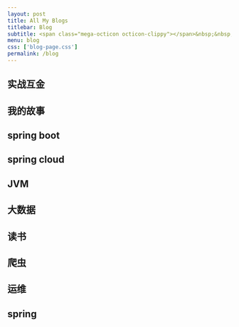```yaml
---
layout: post
title: All My Blogs
titlebar: Blog
subtitle: <span class="mega-octicon octicon-clippy"></span>&nbsp;&nbsp; Take notes about everything new
menu: blog
css: ['blog-page.css']
permalink: /blog
---
```



## 实战互金

<!-- - [百亿互金平台技术栈大起底](../arch/2017/06/30/technology-stack.html)
- [从零到百亿互联网金融架构发展史](../%E6%9E%B6%E6%9E%84/2017/01/10/%E4%BB%8E%E9%9B%B6%E5%88%B0%E7%99%BE%E4%BA%BF%E4%BA%92%E8%81%94%E7%BD%91%E9%87%91%E8%9E%8D%E6%9E%B6%E6%9E%84%E5%8F%91%E5%B1%95%E5%8F%B2.html)
- [一次生产事故的优化经历](../%E4%BC%98%E5%8C%96/2017/02/06/%E4%B8%80%E6%AC%A1%E7%94%9F%E4%BA%A7%E4%BA%8B%E6%95%85%E7%9A%84%E4%BC%98%E5%8C%96%E7%BB%8F%E5%8E%86.html)  
- [一次dns缓存引发的惨案](../%E4%BC%98%E5%8C%96/2017/02/09/%E4%B8%80%E6%AC%A1dns%E7%BC%93%E5%AD%98%E5%BC%95%E5%8F%91%E7%9A%84%E6%83%A8%E6%A1%88.html)  
- [一个脚本引发的血案](../%E4%BC%98%E5%8C%96/2017/02/12/%E4%B8%80%E4%B8%AA%E8%84%9A%E6%9C%AC%E5%BC%95%E5%8F%91%E7%9A%84%E8%A1%80%E6%A1%88.html)  
- [互联网金融大战黑客](../%E4%BC%98%E5%8C%96/2017/02/15/%E4%BA%92%E8%81%94%E7%BD%91%E9%87%91%E8%9E%8D%E5%A4%A7%E6%88%98%E9%BB%91%E5%AE%A2.html)  
- [百亿互金平台救火故事](../%E4%BC%98%E5%8C%96/2017/02/16/%E7%99%BE%E4%BA%BF%E4%BA%92%E9%87%91%E5%B9%B3%E5%8F%B0%E6%95%91%E7%81%AB%E6%95%85%E4%BA%8B.html)  
- [如何做一个对账系统](../pay/2017/06/13/reconciliation-system.html)  
- [定时任务发展史(一)](../java/2017/06/28/timer-task-develop-1.html)  
- [定时任务发展史(二)](../java/2017/06/29/timer-task-develop-2.html)   -->

## 我的故事

<!-- - [救人一命是怎样的体验？](../life/2017/06/25/save-a-life.html)  
- [老板和易筋经的故事](../blog/2017/09/17/boss-anxious.html)  
- [高中毕业，我想出去看看](../life/2017/07/03/pingjing-life.html)  
- [思维的局限](../life/2017/05/19/Limitations-of-thinking.html)
- [如何在微信公众号优雅的展示代码](../other/2017/05/15/wechat-markdown.html)
- [给你1000万你可以把生活过的更好吗？](../life/2017/05/05/1000-and-life.html)
- [你看那个人他像一条狗](../career/2017/03/26/programmer-confused.html)
- [那些年，我们租过的房子](../life/2017/04/21/house-rented.html)
- [六年程序生涯](../%E5%85%AD%E5%B9%B4/2016/11/20/%E5%85%AD%E5%B9%B4%E7%A8%8B%E5%BA%8F%E7%94%9F%E6%B6%AF.html)
- [程序员该用哪种姿势来理财](../%E7%94%9F%E6%B4%BB/2016/05/08/%E7%A8%8B%E5%BA%8F%E5%91%98%E8%AF%A5%E7%94%A8%E5%93%AA%E7%A7%8D%E5%A7%BF%E5%8A%BF%E6%9D%A5%E7%90%86%E8%B4%A2.html)
- [2016颠倒梦想,2017静心前行](../%E7%94%9F%E6%B4%BB/2017/01/01/2016%E9%A2%A0%E5%80%92%E6%A2%A6%E6%83%B3,2017%E9%9D%99%E5%BF%83%E5%89%8D%E8%A1%8C.html)
- [发现另外一个世界-网盘关闭背后](../%E7%94%9F%E6%B4%BB/2017/01/18/%E5%8F%91%E7%8E%B0%E5%8F%A6%E5%A4%96%E4%B8%80%E4%B8%AA%E4%B8%96%E7%95%8C.html)
- [我开通了微信公众号](../life/2017/04/26/open-wechat.html)
- [大案](../life/2017/07/06/big-case.html)  
- [谁说国产无好片](../movie/2017/08/06/china-good-movie.html)  
- [童年趣事](../life/2017/07/29/childhood-fun.html)   -->


## spring boot 

<!-- - [Spring Boot 精选达人课程，欢迎关注！](http://gitbook.cn/gitchat/column/59f5daa149cd4330613605ba)  
- [springboot(一)：入门篇](../springboot/2016/01/06/springboot(%E4%B8%80)-%E5%85%A5%E9%97%A8%E7%AF%87.html)
- [springboot(二)：web综合开发](../springboot/2016/02/03/springboot(%E4%BA%8C)-web%E7%BB%BC%E5%90%88%E5%BC%80%E5%8F%91.html)
- [springboot(三)：Spring boot中Redis的使用](../springboot/2016/03/06/springboot(%E4%B8%89)-Spring-Boot%E4%B8%ADRedis%E7%9A%84%E4%BD%BF%E7%94%A8.html)
- [springboot(四)：thymeleaf使用详解](../springboot/2016/05/01/springboot(%E5%9B%9B)-thymeleaf%E4%BD%BF%E7%94%A8%E8%AF%A6%E8%A7%A3.html)
- [springboot(五)：spring data jpa的使用](../springboot/2016/08/20/springboot(%E4%BA%94)-spring-data-jpa%E7%9A%84%E4%BD%BF%E7%94%A8.html)
- [springboot(六)：如何优雅的使用mybatis](../springboot/2016/11/06/springboot(%E5%85%AD)-%E5%A6%82%E4%BD%95%E4%BC%98%E9%9B%85%E7%9A%84%E4%BD%BF%E7%94%A8mybatis.html)
- [springboot(七)：springboot+mybatis多数据源最简解决方案](../springboot/2016/11/25/springboot(%E4%B8%83)-springboot+mybatis%E5%A4%9A%E6%95%B0%E6%8D%AE%E6%BA%90%E6%9C%80%E7%AE%80%E8%A7%A3%E5%86%B3%E6%96%B9%E6%A1%88.html)
- [springboot(八)：RabbitMQ详解](../springboot/2016/11/30/springboot(%E5%85%AB)-RabbitMQ%E8%AF%A6%E8%A7%A3.html)
- [springboot(九)：定时任务](../springboot/2016/12/02/springboot(%E4%B9%9D)-%E5%AE%9A%E6%97%B6%E4%BB%BB%E5%8A%A1.html)
- [springboot(十)：邮件服务](../springboot/2017/05/06/springboot-mail.html)
- [springboot(十一)：Spring boot中mongodb的使用](../springboot/2017/05/08/springboot-mongodb.html)
- [springboot(十二)：springboot如何测试打包部署](../springboot/2017/05/09/springboot-deploy.html)
- [springboot(十三)：springboot小技巧](../springboot/2017/06/22/springboot-tips.html)
- [springboot(十五)：springboot+jpa+thymeleaf增删改查示例](../springboot/2017/09/23/spring-boot-jpa-thymeleaf-curd.html)  
- [springboot(十六)：使用Jenkins部署Spring Boot](../springboot/2017/11/11/springboot-jenkins.html)

- **[springboot实战：我们的第一款开源软件](../springboot/2016/09/26/springboot%E5%AE%9E%E6%88%98-%E6%88%91%E4%BB%AC%E7%9A%84%E7%AC%AC%E4%B8%80%E6%AC%BE%E5%BC%80%E6%BA%90%E8%BD%AF%E4%BB%B6.html)** -->

## spring cloud 

<!-- - [springcloud(一)：大话Spring Cloud](../springcloud/2017/05/01/simple-springcloud.html)
- [springcloud(二)：注册中心Eureka](../springcloud/2017/05/10/springcloud-eureka.html)
- [springcloud(三)：服务提供与调用](../springcloud/2017/05/12/eureka-provider-constomer.html)
- [springcloud(四)：熔断器Hystrix](../springcloud/2017/05/16/springcloud-hystrix.html)
- [springcloud(五)：熔断监控Hystrix Dashboard和Turbine](../springcloud/2017/05/18/hystrix-dashboard-turbine.html)
- [springcloud(六)：配置中心git示例](../springcloud/2017/05/22/springcloud-config-git.html)
- [springcloud(七)：配置中心svn示例和refresh](../springcloud/2017/05/23/springcloud-config-svn-refresh.html)
- [springcloud(八)：配置中心服务化和高可用](../springcloud/2017/05/25/springcloud-config-eureka.html)
- [springcloud(九)：配置中心和消息总线（配置中心终结版）](../springcloud/2017/05/26/springcloud-config-eureka-bus.html)
- [springcloud(十)：服务网关zuul](../springcloud/2017/06/01/gateway-service-zuul.html)  
- [Spring Cloud在国内中小型公司能用起来吗？](../springcloud/2017/09/11/can-use-springcloud.html)   
- [中小型互联网公司微服务实践-经验和教训](../springcloud/2017/10/19/micro-service-practice.html) -->


## JVM

<!-- - [jvm系列(一):java类的加载机制](../jvm/2017/08/19/class-loading-principle.html)
- [jvm系列(二):JVM内存结构](../jvm/2017/08/25/jvm-memory-structure.html)
- [jvm系列(三):GC算法 垃圾收集器](../jvm/2017/08/29/GC-garbage-collection.html)
- [jvm系列(四):jvm调优-命令篇](../jvm/2017/09/03/jvm-command.html)
- [jvm系列(五):Java GC 分析](../jvm/2017/09/18/GC-Analysis.html)
- [jvm系列(六):Java服务GC参数调优案例](../jvm/2017/09/19/GC-tuning.html)
- [jvm系列(七):jvm调优-工具篇](../java/2017/02/22/jvm-tool.html)
- [jvm系列(八):jvm知识点总览](../java/2017/03/01/jvm-overview.html)
- [jvm系列(九):如何优化Java GC「译」](../jvm/2017/09/21/How-to-optimize-Java-GC.html)
- [jvm系列(十):JVM演讲PPT分享](../jvm/2017/09/30/jvm-ppt.html) -->



## 大数据

<!-- - [HBase shell 命令介绍](../hbase/2017/07/28/hbase-shell.html)  
- [hbase分布式集群搭建](../hbase/2017/07/25/hbase-cluster-setup.html)  
- [hadoop分布式集群搭建](../hadoop/2017/07/24/hadoop-cluster-setup.html) 
- [mongodb 3.4 集群搭建：分片+副本集](../mongodb/2017/08/05/mongodb-cluster-setup.html)  
- [mongodb 3.4 集群搭建升级版 五台集群](../mongodb/2017/08/16/install-mongodb-cluster.html)  
- [mongodb集群性能优化](../mongodb/2017/09/01/mongodb-performance-optimization.html)  
- [mongodb集群监控和运维](../mongodb/2017/09/06/mongodb-operation.html)  -->


## 读书

<!-- - [技术博客那些事儿](../tech/2017/07/16/operating-technology-blog.html)  
- [编程科普书籍推荐](../book/2017/06/06/book-list.html)
- [人工智能发展史](../book/2017/06/10/intelligent-age.html) -->


## 爬虫

<!-- - [python3爬取1024图片](../python/2016/10/30/python3%E7%88%AC%E5%8F%961024%E5%9B%BE%E7%89%87.html)
- [网贷之家的爬虫之旅](http://www.cnblogs.com/ityouknow/p/4423998.html)
- [抓取某一个网站整站的记录](http://www.cnblogs.com/ityouknow/p/5446199.html) -->


## 运维

<!-- - [linux定时备份mysql并同步到其它服务器](../mysql/2016/09/09/linux%E5%AE%9A%E6%97%B6%E5%A4%87%E4%BB%BDmysql%E5%B9%B6%E5%90%8C%E6%AD%A5%E5%88%B0%E5%85%B6%E5%AE%83%E6%9C%8D%E5%8A%A1%E5%99%A8.html)
- [Elasticsearch、Logstash、Kibana搭建统一日志分析平台](http://www.cnblogs.com/ityouknow/p/4933103.html)
- [大数据实践-数据同步篇tungsten-relicator（mysql-&gt;mongo）](http://www.cnblogs.com/ityouknow/p/4918164.html)
- [网站文件系统发展&&分布式文件系统fastDFS](http://www.cnblogs.com/ityouknow/p/5344857.html) -->


## spring 

<!-- - [spring aop](http://www.cnblogs.com/ityouknow/p/5329550.html)
- [spring ioc](http://www.cnblogs.com/ityouknow/p/5311360.html)
- [spring 多数据源一致性事务方案](http://www.cnblogs.com/ityouknow/p/4977136.html) -->

